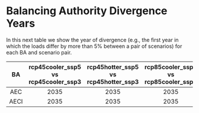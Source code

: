 # Balancing Authority Divergence Years
>
In this next table we show the year of divergence (e.g., the first year in which the loads differ by more than 5% 
between a pair of scenarios) for each BA and scenario pair.
>
| BA | rcp45cooler_ssp5 vs rcp45cooler_ssp3 | rcp45hotter_ssp5 vs rcp45hotter_ssp3 | rcp85cooler_ssp5 vs rcp85cooler_ssp3 | rcp85hotter_ssp5 vs rcp85hotter_ssp3 | rcp85cooler_ssp3 vs rcp45cooler_ssp3 | rcp85hotter_ssp3 vs rcp45hotter_ssp3 | rcp85cooler_ssp5 vs rcp45cooler_ssp5 | rcp85hotter_ssp5 vs rcp45hotter_ssp5 | rcp45hotter_ssp3 vs rcp45cooler_ssp3 | rcp45hotter_ssp5 vs rcp45cooler_ssp5 | rcp85hotter_ssp3 vs rcp85cooler_ssp3 | rcp85hotter_ssp5 vs rcp85cooler_ssp5 |
| :-: | :-: | :-: | :-: | :-: | :-: | :-: | :-: | :-: | :-: | :-: | :-: | :-: |   
| AEC  |  2035 |  2035 |  2035 |  2035 |  2055 |  2055 |  2070 |  2070 | nan | nan | 2085 | 2080 |   
| AECI |  2035 |  2035 |  2035 |  2035 |  2050 |  2050 |  2080 |  2065 | nan | nan | 2060 | 2060 |   
